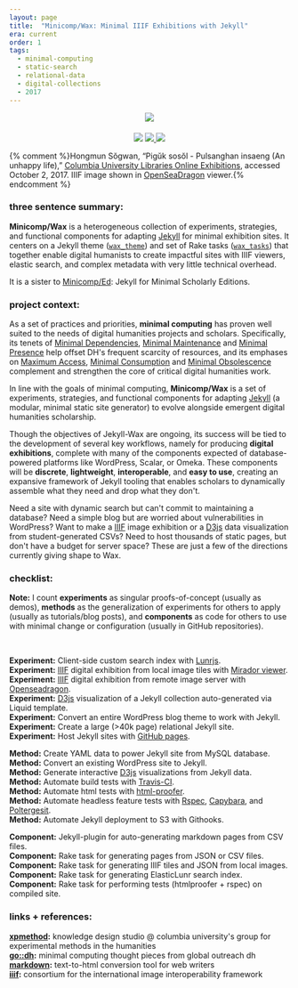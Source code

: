```yaml
---
layout: page
title:  "Minicomp/Wax: Minimal IIIF Exhibitions with Jekyll"
era: current
order: 1
tags:
  - minimal-computing
  - static-search
  - relational-data
  - digital-collections
  - 2017
---
```


<!-- <div id="openseadragon1" style="height:600px;background-color:#999;margin:15px 0px 10px 0px;"></div>
<script src="{{ site.baseurl }}/assets/openseadragon/openseadragon.min.js"></script>
<script type="text/javascript">var viewer = OpenSeadragon({ id: "openseadragon1", tileSources: "https://derivativo-1.library.columbia.edu/iiif/2/ldpd:113768/info.json"});
</script> -->
<center>
  <img src="https://github.com/mnyrop/wax_tasks/raw/master/docs/wax_screen.gif?raw=true"/>
  <a href="https://badge.fury.io/rb/wax_tasks"><br><br><img src="https://badge.fury.io/rb/wax_tasks.svg"/></a> <a href="https://gemnasium.com/github.com/mnyrop/wax_tasks"><img src="https://gemnasium.com/badges/github.com/mnyrop/wax_tasks.svg"/>
  </a> <a href="https://travis-ci.org/mnyrop/wax_tasks"><img src="https://travis-ci.org/mnyrop/wax_tasks.svg"/></a>
</center>

{% comment %}Hongmun Sŏgwan, “Pigŭk sosŏl - Pulsanghan insaeng (An unhappy life),” [Columbia University Libraries Online Exhibitions](https://dlc.library.columbia.edu/catalog/ldpd:113768), accessed October 2, 2017. IIIF image shown in [OpenSeaDragon](https://openseadragon.github.io/) viewer.{% endcomment %}


### three sentence summary:

__Minicomp/Wax__ is a heterogeneous collection of experiments, strategies, and functional components for adapting [Jekyll](http://jekyllrb.com) for minimal exhibition sites. It centers on a Jekyll theme ([`wax_theme`](https://github.com/minicomp/wax/)) and set of Rake tasks ([`wax_tasks`](https://github.com/minicomp/wax_tasks/)) that together enable digital humanists to create impactful sites with IIIF viewers, elastic search, and complex metadata with very little technical overhead.

It is a sister to [Minicomp/Ed](https://github.com/minicomp/ed): Jekyll for Minimal Scholarly Editions.


### project context:

As a set of practices and priorities, **minimal computing** has proven well suited to the needs of digital humanities projects and scholars. Specifically, its tenets of [Minimal Dependencies](http://go-dh.github.io/mincomp/thoughts/2016/10/03/tldr#minimal-dependencies), [Minimal Maintenance](http://go-dh.github.io/mincomp/thoughts/2016/10/03/tldr#minimal-maintenance) and [Minimal Presence](http://go-dh.github.io/mincomp/thoughts/2016/10/03/tldr#minimal-presence) help offset DH's frequent scarcity of resources, and its emphases on [Maximum Access](http://go-dh.github.io/mincomp/thoughts/2016/10/03/tldr#maximum-access), [Minimal Consumption](http://go-dh.github.io/mincomp/thoughts/2016/10/03/tldr#minimal-use) and [Minimal Obsolescence](http://go-dh.github.io/mincomp/thoughts/2016/10/03/tldr#minimal-obsolescence) complement and strengthen the core of critical digital humanities work.

In line with the goals of minimal computing, **Minicomp/Wax** is a set of experiments, strategies, and functional components for adapting [Jekyll](http://jekyllrb.com) (a modular, minimal static site generator) to evolve alongside emergent digital humanities scholarship.

Though the objectives of Jekyll-Wax are ongoing, its success will be tied to the development of several key workflows, namely for producing **digital exhibitions**, complete with many of the components expected of database-powered platforms like WordPress, Scalar, or Omeka. These components will be **discrete**, **lightweight**, **interoperable**, and **easy to use**, creating an expansive framework of Jekyll tooling that enables scholars to dynamically assemble what they need and drop what they don't.

Need a site with dynamic search but can't commit to maintaining a database? Need a simple blog but are worried about vulnerabilities in WordPress? Want to make a [IIIF](http://iiif.io/) image exhibition or a [D3js](https://d3js.org/) data visualization from student-generated CSVs? Need to host thousands of static pages, but don't have a budget for server space? These are just a few of the directions currently giving shape to Wax.


### checklist:

**Note:** I count **experiments** as singular proofs-of-concept (usually as demos), **methods** as the generalization of experiments for others to apply (usually as tutorials/blog posts), and **components** as code for others to use with minimal change or configuration (usually in GitHub repositories).

<br>

<i class="fa fa-check-square-o" aria-hidden="true"></i>**Experiment:** Client-side custom search index with [Lunrjs](https://lunrjs.com). <a href="http://marii.info/historical-photos/" style="border-bottom:none;"><i class="fa fa-flask" aria-hidden="true"></i></a><br><i class="fa fa-check-square-o" aria-hidden="true"></i> **Experiment:** [IIIF](http://iiif.io/) digital exhibition from local image tiles with [Mirador viewer](http://projectmirador.org).<br><i class="fa fa-check-square-o" aria-hidden="true"></i> **Experiment:** [IIIF](http://iiif.io/) digital exhibition from remote image server with [Openseadragon](https://openseadragon.github.io/). <a href="http://marii.info/historical-photos/" style="border-bottom:none;"><i class="fa fa-flask" aria-hidden="true"></i></a><br><i class="fa fa-check-square-o" aria-hidden="true"></i> **Experiment:** [D3js](https://d3js.org/) visualization of a Jekyll collection auto-generated via Liquid template. <a href="https://cul.github.io/bunraku-demo/visualize/connected-characters/" style="border-bottom:none;"><i class="fa fa-flask" aria-hidden="true"></i></a><br><i class="fa fa-check-square-o" aria-hidden="true"></i> **Experiment:** Convert an entire WordPress blog theme to work with Jekyll.<a href="https://cul.github.io/ldpd-devlib/" style="border-bottom:none;"><i class="fa fa-flask" aria-hidden="true"></i></a><br><i class="fa fa-check-square-o" aria-hidden="true"></i> **Experiment:** Create a large (>40k page) relational Jekyll site. <a href="https://cul.github.io/bunraku-demo/" style="border-bottom:none;"><i class="fa fa-flask" aria-hidden="true"></i></a><br><i class="fa fa-check-square-o" aria-hidden="true"></i> **Experiment:** Host Jekyll sites with [GitHub pages](https://pages.github.com/). <a href="https://cul.github.io/bunraku-demo/" style="border-bottom:none;"><i class="fa fa-flask" aria-hidden="true"></i></a><br>


<i class="fa fa-check-square-o" aria-hidden="true"></i> **Method:** Create YAML data to power Jekyll site from MySQL database. <a href="/notes/the-summer-of-puppets" style="border-bottom:none;"><i class="fa fa-paper-plane-o" aria-hidden="true"></i></a><br><i class="fa fa-check-square-o" aria-hidden="true"></i> **Method:** Convert an existing WordPress site to Jekyll. <a href="/notes/wp-to-jekyll-the-alt-route" style="border-bottom:none;"><i class="fa fa-paper-plane-o" aria-hidden="true"></i></a><br><i class="fa fa-check-square-o" aria-hidden="true"></i> **Method:** Generate interactive [D3js](https://d3js.org/) visualizations from Jekyll data. <a href="/notes/autogenerate-json-for-d3-from-jekyll-collection-data" style="border-bottom:none;"><i class="fa fa-paper-plane-o" aria-hidden="true"></i></a><br><i class="fa fa-check-square-o" aria-hidden="true"></i> **Method:** Automate build tests with [Travis-CI](http://travis-ci.org). <a href="/notes/jekyll-ci" style="border-bottom:none;"><i class="fa fa-paper-plane-o" aria-hidden="true"></i></a><br><i class="fa fa-check-square-o" aria-hidden="true"></i> **Method:** Automate html tests with [html-proofer](https://github.com/gjtorikian/html-proofer). <a href="/notes/jekyll-ci" style="border-bottom:none;"><i class="fa fa-paper-plane-o" aria-hidden="true"></i></a><br><i class="fa fa-check-square-o" aria-hidden="true"></i> **Method:** Automate headless feature tests with [Rspec](http://rspec.info/), [Capybara](http://teamcapybara.github.io/capybara/), and [Poltergesit](https://github.com/teampoltergeist/poltergeist). <a href="/notes/headless-test-dynamic-search" style="border-bottom:none;"><i class="fa fa-paper-plane-o" aria-hidden="true"></i></a><br><i class="fa fa-check-square-o" aria-hidden="true"></i> **Method:** Automate Jekyll deployment to S3 with Githooks.


<i class="fa fa-check-square-o" aria-hidden="true"></i> **Component:** Jekyll-plugin for auto-generating markdown pages from CSV files. <a href="https://github.com/mnyrop/pagemaster" style="border-bottom:none;"><i class="fa fa-github-alt" aria-hidden="true"></i></a><br><i class="fa fa-check-square-o" aria-hidden="true"></i> **Component:** Rake task for generating pages from JSON or CSV files. <a href="https://github.com/mnyrop/wax_tasks#waxpagemaster" style="border-bottom:none;"><i class="fa fa-github-alt" aria-hidden="true"></i></a><br><i class="fa fa-check-square-o" aria-hidden="true"></i> **Component:** Rake task for generating IIIF tiles and JSON from local images. <a href="https://github.com/mnyrop/wax_tasks#waxiiif" style="border-bottom:none;"><i class="fa fa-github-alt" aria-hidden="true"></i></a><br><i class="fa fa-check-square-o" aria-hidden="true"></i> **Component:** Rake task for generating ElasticLunr search index. <a href="https://github.com/mnyrop/wax_tasks#waxlunr" style="border-bottom:none;"><i class="fa fa-github-alt" aria-hidden="true"></i></a><br><i class="fa fa-check-square-o" aria-hidden="true"></i> **Component:** Rake task for performing tests (htmlproofer + rspec) on compiled site. <a href="https://github.com/mnyrop/wax_tasks#waxtest" style="border-bottom:none;"><i class="fa fa-github-alt" aria-hidden="true"></i></a>


### links + references:

__[xpmethod](http://xpmethod.plaintext.in):__ knowledge design studio @ columbia university's group for experimental methods in the humanities <br>
__[go::dh](http://go-dh.github.io/mincomp/thoughts/):__ minimal computing thought pieces from global outreach dh<br>
__[markdown](https://daringfireball.net/projects/markdown/):__  text-to-html conversion tool for web writers<br>
__[iiif](http://iiif.io/):__ consortium for the international image interoperability framework<br>

